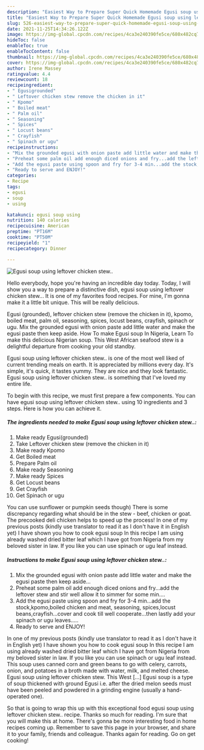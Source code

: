 ```yaml
---
description: "Easiest Way to Prepare Super Quick Homemade Egusi soup using leftover chicken stew.."
title: "Easiest Way to Prepare Super Quick Homemade Egusi soup using leftover chicken stew.."
slug: 526-easiest-way-to-prepare-super-quick-homemade-egusi-soup-using-leftover-chicken-stew
date: 2021-11-25T14:34:26.122Z
image: https://img-global.cpcdn.com/recipes/4ca3e240390fe5ce/680x482cq70/egusi-soup-using-leftover-chicken-stew-recipe-main-photo.jpg
hideToc: false
enableToc: true
enableTocContent: false
thumbnail: https://img-global.cpcdn.com/recipes/4ca3e240390fe5ce/680x482cq70/egusi-soup-using-leftover-chicken-stew-recipe-main-photo.jpg
cover: https://img-global.cpcdn.com/recipes/4ca3e240390fe5ce/680x482cq70/egusi-soup-using-leftover-chicken-stew-recipe-main-photo.jpg
author: Irene Massey
ratingvalue: 4.4
reviewcount: 18
recipeingredient:
- " Egusigrounded"
- " Leftover chicken stew remove the chicken in it"
- " Kpomo"
- " Boiled meat"
- " Palm oil"
- " Seasoning"
- " Spices"
- " Locust beans"
- " Crayfish"
- " Spinach or ugu"
recipeinstructions:
- "Mix the grounded egusi with onion paste add little water and make the egusi paste then keep aside..."
- "Preheat some palm oil add enough diced onions and fry...add the leftover stew and stir well allow it to simmer for some min...."
- "Add the egusi paste using spoon and fry for 3-4 min...add the stock,kpomo,boiled chicken and meat, seasoning, spices,locust beans,crayfish...cover and cook till well cooperate...then lastly add your spinach or ugu leaves....."
- "Ready to serve and ENJOY!"
categories:
- Recipe
tags:
- egusi
- soup
- using

katakunci: egusi soup using 
nutrition: 140 calories
recipecuisine: American
preptime: "PT16M"
cooktime: "PT50M"
recipeyield: "1"
recipecategory: Dinner

---
```



![Egusi soup using leftover chicken stew..](https://img-global.cpcdn.com/recipes/4ca3e240390fe5ce/680x482cq70/egusi-soup-using-leftover-chicken-stew-recipe-main-photo.jpg)

Hello everybody, hope you're having an incredible day today. Today, I will show you a way to prepare a distinctive dish, egusi soup using leftover chicken stew... It is one of my favorites food recipes. For mine, I'm gonna make it a little bit unique. This will be really delicious.

Egusi (grounded), leftover chicken stew (remove the chicken in it), kpomo, boiled meat, palm oil, seasoning, spices, locust beans, crayfish, spinach or ugu. Mix the grounded egusi with onion paste add little water and make the egusi paste then keep aside. How To make Egusi soup In Nigeria, Learn To make this delicious Nigerian soup. This West African seafood stew is a delightful departure from cooking your old standby.

Egusi soup using leftover chicken stew.. is one of the most well liked of current trending meals on earth. It is appreciated by millions every day. It's simple, it's quick, it tastes yummy. They are nice and they look fantastic. Egusi soup using leftover chicken stew.. is something that I've loved my entire life.


To begin with this recipe, we must first prepare a few components. You can have egusi soup using leftover chicken stew.. using 10 ingredients and 3 steps. Here is how you can achieve it.

<!--inarticleads1-->

##### The ingredients needed to make Egusi soup using leftover chicken stew..:

1. Make ready  Egusi(grounded)
1. Take  Leftover chicken stew (remove the chicken in it)
1. Make ready  Kpomo
1. Get  Boiled meat
1. Prepare  Palm oil
1. Make ready  Seasoning
1. Make ready  Spices
1. Get  Locust beans
1. Get  Crayfish
1. Get  Spinach or ugu


You can use sunflower or pumpkin seeds though) There is some discrepancy regarding what should be in the stew - beef, chicken or goat. The precooked deli chicken helps to speed up the process! In one of my previous posts (kindly use translator to read it as I don&#39;t have it in English yet) I have shown you how to cook egusi soup In this recipe I am using already washed dried bitter leaf which I have got from Nigeria from my beloved sister in law. If you like you can use spinach or ugu leaf instead. 

<!--inarticleads2-->

##### Instructions to make Egusi soup using leftover chicken stew..:

1. Mix the grounded egusi with onion paste add little water and make the egusi paste then keep aside...
1. Preheat some palm oil add enough diced onions and fry...add the leftover stew and stir well allow it to simmer for some min....
1. Add the egusi paste using spoon and fry for 3-4 min...add the stock,kpomo,boiled chicken and meat, seasoning, spices,locust beans,crayfish...cover and cook till well cooperate...then lastly add your spinach or ugu leaves.....
1. Ready to serve and ENJOY!

In one of my previous posts (kindly use translator to read it as I don&#39;t have it in English yet) I have shown you how to cook egusi soup In this recipe I am using already washed dried bitter leaf which I have got from Nigeria from my beloved sister in law. If you like you can use spinach or ugu leaf instead. This soup uses canned corn and green beans to go with celery, carrots, onion, and potatoes in a broth made with water, milk, and melted cheese. Egusi soup using leftover chicken stew. This West […] Egusi soup is a type of soup thickened with ground Egusi i.e. after the dried melon seeds must have been peeled and powdered in a grinding engine (usually a hand-operated one). 

So that is going to wrap this up with this exceptional food egusi soup using leftover chicken stew.. recipe. Thanks so much for reading. I'm sure that you will make this at home. There's gonna be more interesting food in home recipes coming up. Remember to save this page in your browser, and share it to your family, friends and colleague. Thanks again for reading. Go on get cooking!
